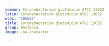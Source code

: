 ```yaml
---
common: Corynebacterium glutamicum ATCC 13032
latin: Corynebacterium glutamicum ATCC 13032
ncbi: '196627'
title: Corynebacterium glutamicum ATCC 13032
group: Bacteria
image: .na.character

---
```


